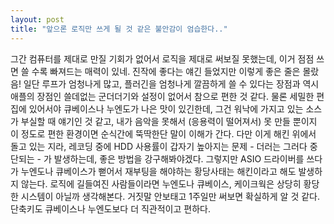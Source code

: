 ```yaml
---
layout: post
title: "앞으론 로직만 쓰게 될 것 같은 불안감이 엄습한다.."
---
```


그간 컴퓨터를 제대로 만질 기회가 없어서 로직을 제대로 써보질 못했는데, 이거 점점 쓰면 쓸 수록 빠져드는 매력이 있네. 진작에 좋다는 얘긴 들었지만 이렇게 좋은 줄은 몰랐음!
일단 루프가 엄청나게 많고, 플러긴을 엄청나게 깔끔하게 쓸 수 있다는 장점과 역시 애플의 장점인 쓸데없는 군더더기와 설정이 없어서 참으로 편한 것 같다. 물론 세밀한 편집에 있어서야 큐베이스나 누엔도가 나은 맛이 있긴한데, 그건 워낙에 가지고 있는 소스가 부실할 때 얘기인 것 같고, 내가 음악을 못해서 (응용력이 떨어져서) 못 만들 뿐이지 이 정도로 편한 환경이면 순식간에 뚝딱한단 말이 이해가 간다.
다만 이게 해킨 위에서 돌고 있는 지라, 레코딩 중에 HDD 사용률이 갑자기 높아지는 문제 - 더러는 그러다 중단되는 - 가 발생하는데, 좋은 방법을 강구해봐야겠다. 그렇지만 ASIO 드라이버를 쓰다가 누엔도나 큐베이스가 뻗어서 재부팅을 해야하는 황당사태는 해킨이라고 해도 발생하지 않는다.
로직에 길들여진 사람들이라면 누엔도나 큐베이스, 케이크웍은 상당히 황당한 시스템이 아닐까 생각해본다. 거짓말 안보태고 1주일만 써보면 확실하게 알 것 같다. 단축키도 큐베이스나 누엔도보다 더 직관적이고 편하다.

